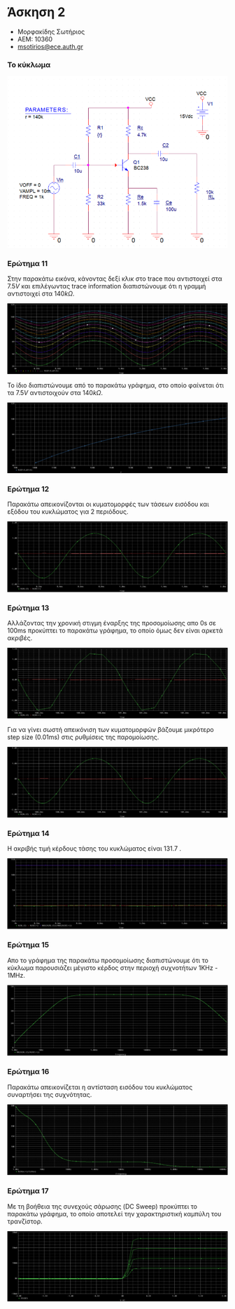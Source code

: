 # Άσκηση 2

- Μορφακίδης Σωτήριος
- ΑΕΜ: 10360
- msotirios@ece.auth.gr

### Το κύκλωμα

![Κύκλωμα](pictures/circuit.png)

### Ερώτημα 11

Στην παρακάτω εικόνα, κάνοντας δεξί κλικ στo trace που
αντιστοιχεί στα $7.5V$ και επιλέγωντας trace information
διαπιστώνουμε ότι η γραμμή αντιστοιχεί στα $140kΩ$.

![Λύση](pictures/part11.png)

Το ίδιο διαπιστώνουμε από το παρακάτω γράφημα, στο οποίο
φαίνεται ότι τα $7.5V$ αντιστοιχούν στα $140kΩ$.

![Λύση](pictures/part11_alternative.png)

### Ερώτημα 12

Παρακάτω απεικονίζονται οι κυματομορφές των τάσεων εισόδου
και εξόδου του κυκλώματος για 2 περιόδους.

![Λύση](pictures/part12.png)

### Ερώτημα 13

Αλλάζoντας την χρονική στιγμη έναρξης της προσομοίωσης απο
0s σε 100ms προκύπτει το παρακάτω γράφημα, το οποίο όμως
δεν είναι αρκετά ακριβές.

![Λύση](pictures/part13.png)

Για να γίνει σωστή απεικόνιση των κυματομορφών βάζουμε μικρότερο
step size (0.01ms) στις ρυθμίσεις της παρομοίωσης.

![Λύση](pictures/part13_smooth.png)


### Ερώτημα 14

Η ακριβής τιμή κέρδους τάσης του κυκλώματος είναι $131.7$ .

![Λύση](pictures/part14.png)

### Ερώτημα 15

Απο το γράφημα της παρακάτω προσομοίωσης διαπιστώνουμε ότι
το κύκλωμα παρουσιάζει μέγιστο κέρδος στην περιοχή συχνοτήτων
1KHz - 1MHz.

![Λύση](pictures/part15.png)

### Ερώτημα 16

Παρακάτω απεικονίζεται η αντίσταση εισόδου του κυκλώματος
συναρτήσει της συχνότητας.

![Λύση](pictures/part16.png)

### Ερώτημα 17

Με τη βοήθεια της συνεχούς σάρωσης (DC Sweep) προκύπτει το
παρακάτω γράφημα, το οποίο αποτελεί την χαρακτηριστική καμπύλη
του τρανζίστορ.

![Λύση](pictures/part17.png)
